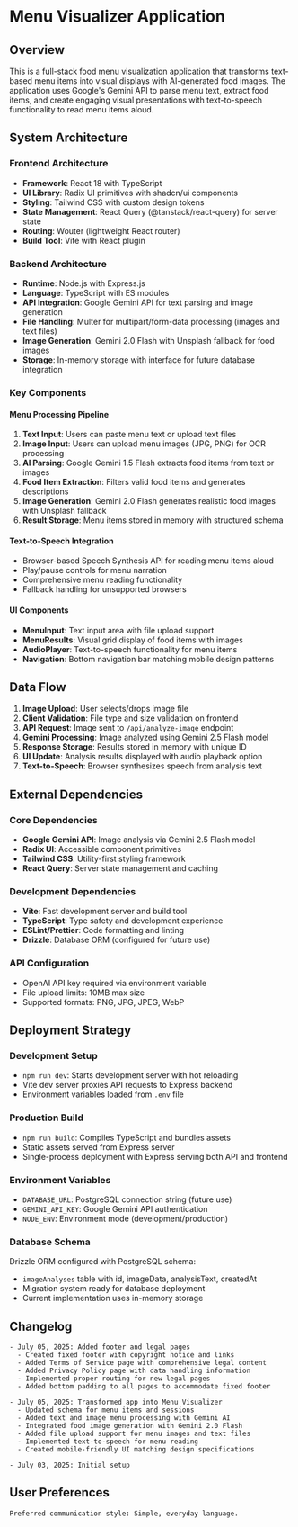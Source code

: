 # Menu Visualizer Application

## Overview

This is a full-stack food menu visualization application that transforms text-based menu items into visual displays with AI-generated food images. The application uses Google's Gemini API to parse menu text, extract food items, and create engaging visual presentations with text-to-speech functionality to read menu items aloud.

## System Architecture

### Frontend Architecture
- **Framework**: React 18 with TypeScript
- **UI Library**: Radix UI primitives with shadcn/ui components
- **Styling**: Tailwind CSS with custom design tokens
- **State Management**: React Query (@tanstack/react-query) for server state
- **Routing**: Wouter (lightweight React router)
- **Build Tool**: Vite with React plugin

### Backend Architecture
- **Runtime**: Node.js with Express.js
- **Language**: TypeScript with ES modules
- **API Integration**: Google Gemini API for text parsing and image generation
- **File Handling**: Multer for multipart/form-data processing (images and text files)
- **Image Generation**: Gemini 2.0 Flash with Unsplash fallback for food images
- **Storage**: In-memory storage with interface for future database integration

### Key Components

#### Menu Processing Pipeline
1. **Text Input**: Users can paste menu text or upload text files
2. **Image Input**: Users can upload menu images (JPG, PNG) for OCR processing
3. **AI Parsing**: Google Gemini 1.5 Flash extracts food items from text or images
4. **Food Item Extraction**: Filters valid food items and generates descriptions
5. **Image Generation**: Gemini 2.0 Flash generates realistic food images with Unsplash fallback
6. **Result Storage**: Menu items stored in memory with structured schema

#### Text-to-Speech Integration
- Browser-based Speech Synthesis API for reading menu items aloud
- Play/pause controls for menu narration
- Comprehensive menu reading functionality
- Fallback handling for unsupported browsers

#### UI Components
- **MenuInput**: Text input area with file upload support
- **MenuResults**: Visual grid display of food items with images
- **AudioPlayer**: Text-to-speech functionality for menu items
- **Navigation**: Bottom navigation bar matching mobile design patterns

## Data Flow

1. **Image Upload**: User selects/drops image file
2. **Client Validation**: File type and size validation on frontend
3. **API Request**: Image sent to `/api/analyze-image` endpoint
4. **Gemini Processing**: Image analyzed using Gemini 2.5 Flash model
5. **Response Storage**: Results stored in memory with unique ID
6. **UI Update**: Analysis results displayed with audio playback option
7. **Text-to-Speech**: Browser synthesizes speech from analysis text

## External Dependencies

### Core Dependencies
- **Google Gemini API**: Image analysis via Gemini 2.5 Flash model
- **Radix UI**: Accessible component primitives
- **Tailwind CSS**: Utility-first styling framework
- **React Query**: Server state management and caching

### Development Dependencies
- **Vite**: Fast development server and build tool
- **TypeScript**: Type safety and development experience
- **ESLint/Prettier**: Code formatting and linting
- **Drizzle**: Database ORM (configured for future use)

### API Configuration
- OpenAI API key required via environment variable
- File upload limits: 10MB max size
- Supported formats: PNG, JPG, JPEG, WebP

## Deployment Strategy

### Development Setup
- `npm run dev`: Starts development server with hot reloading
- Vite dev server proxies API requests to Express backend
- Environment variables loaded from `.env` file

### Production Build
- `npm run build`: Compiles TypeScript and bundles assets
- Static assets served from Express server
- Single-process deployment with Express serving both API and frontend

### Environment Variables
- `DATABASE_URL`: PostgreSQL connection string (future use)
- `GEMINI_API_KEY`: Google Gemini API authentication
- `NODE_ENV`: Environment mode (development/production)

### Database Schema
Drizzle ORM configured with PostgreSQL schema:
- `imageAnalyses` table with id, imageData, analysisText, createdAt
- Migration system ready for database deployment
- Current implementation uses in-memory storage

## Changelog

```
- July 05, 2025: Added footer and legal pages
  - Created fixed footer with copyright notice and links
  - Added Terms of Service page with comprehensive legal content
  - Added Privacy Policy page with data handling information
  - Implemented proper routing for new legal pages
  - Added bottom padding to all pages to accommodate fixed footer

- July 05, 2025: Transformed app into Menu Visualizer
  - Updated schema for menu items and sessions
  - Added text and image menu processing with Gemini AI
  - Integrated food image generation with Gemini 2.0 Flash
  - Added file upload support for menu images and text files
  - Implemented text-to-speech for menu reading
  - Created mobile-friendly UI matching design specifications

- July 03, 2025: Initial setup
```

## User Preferences

```
Preferred communication style: Simple, everyday language.
```